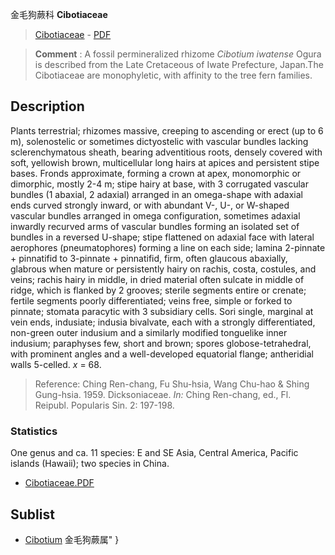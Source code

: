 金毛狗蕨科 **Cibotiaceae**

> [Cibotiaceae](http://www.iplant.cn/info/Cibotiaceae?t=foc) - [PDF](http://www.iplant.cn/foc/pdf/Cibotiaceae.pdf)

> **Comment** : 
> A fossil permineralized rhizome *Cibotium iwatense* Ogura is described from the Late Cretaceous of Iwate Prefecture, Japan.The Cibotiaceae are monophyletic, with affinity to the tree fern families.

## Description

Plants terrestrial; rhizomes massive, creeping to ascending or erect (up to 6 m), solenostelic or sometimes dictyostelic with vascular bundles lacking sclerenchymatous sheath, bearing adventitious roots, densely covered with soft, yellowish brown, multicellular long hairs at apices and persistent stipe bases. Fronds approximate, forming a crown at apex, monomorphic or dimorphic, mostly 2-4 m; stipe hairy at base, with 3 corrugated vascular bundles (1 abaxial, 2 adaxial) arranged in an omega-shape with adaxial ends curved strongly inward, or with abundant V-, U-, or W-shaped vascular bundles arranged in omega configuration, sometimes adaxial inwardly recurved arms of vascular bundles forming an isolated set of bundles in a reversed U-shape; stipe flattened on adaxial face with lateral aerophores (pneumatophores) forming a line on each side; lamina 2-pinnate + pinnatifid to 3-pinnate + pinnatifid, firm, often glaucous abaxially, glabrous when mature or persistently hairy on rachis, costa, costules, and veins; rachis hairy in middle, in dried material often sulcate in middle of ridge, which is flanked by 2 grooves; sterile segments entire or crenate; fertile segments poorly differentiated; veins free, simple or forked to pinnate; stomata paracytic with 3 subsidiary cells. Sori single, marginal at vein ends, indusiate; indusia bivalvate, each with a strongly differentiated, non-green outer indusium and a similarly modified tonguelike inner indusium; paraphyses few, short and brown; spores globose-tetrahedral, with prominent angles and a well-developed equatorial flange; antheridial walls 5-celled. *x* = 68.

> Reference: 
> Ching Ren-chang, Fu Shu-hsia, Wang Chu-hao & Shing Gung-hsia. 1959. Dicksoniaceae. *In:* Ching Ren-chang, ed., Fl. Reipubl. Popularis Sin. 2: 197-198.

### Statistics
One genus and ca. 11 species: E and SE Asia, Central America, Pacific islands (Hawaii); two species in China.

* [Cibotiaceae.PDF](http://www.iplant.cn/foc/pdf/Cibotiaceae.pdf)

## Sublist

* [Cibotium](http://www.iplant.cn/info/Cibotium?t=foc) 金毛狗蕨属"
}